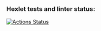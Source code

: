 ### Hexlet tests and linter status:
[![Actions Status](https://github.com/den12589/java-project-71/actions/workflows/hexlet-check.yml/badge.svg)](https://github.com/den12589/java-project-71/actions)